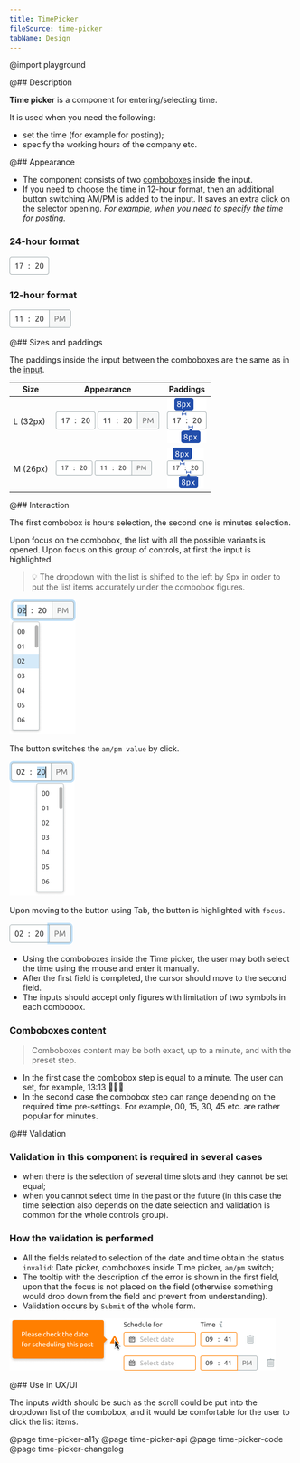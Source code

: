 ```yaml
---
title: TimePicker
fileSource: time-picker
tabName: Design
---
```


@import playground

@## Description

**Time picker** is a component for entering/selecting time.

It is used when you need the following:

- set the time (for example for posting);
- specify the working hours of the company etc.

@## Appearance

- The component consists of two [comboboxes](/components/auto-tips/#a70085) inside the input.
- If you need to choose the time in 12-hour format, then an additional button switching AM/PM is added to the input. It saves an extra click on the selector opening. _For example, when you need to specify the time for posting._

### 24-hour format

![24 hours format input](static/input-default-l.png)

### 12-hour format

![12 hours format input](static/input-l.png)

@## Sizes and paddings

The paddings inside the input between the comboboxes are the same as in the [input](/components/input/).

| Size     | Appearance                                                                          | Paddings                           |
| -------- | ----------------------------------------------------------------------------------- | ---------------------------------- |
| L (32px) | ![24 hours input](static/input-default-l.png) ![12 hours input](static/input-l.png) | ![paddings](static/paddings-l.png) |
| M (26px) | ![24 hours input](static/input-default-m.png) ![12 hours input](static/input-m.png) | ![paddings](static/paddings-m.png) |

@## Interaction

The first combobox is hours selection, the second one is minutes selection.

Upon focus on the combobox, the list with all the possible variants is opened. Upon focus on this group of controls, at first the input is highlighted.

> 💡 The dropdown with the list is shifted to the left by 9px in order to put the list items accurately under the combobox figures.

![12 hours format focus](static/focus-1.png)

The button switches the `am/pm value` by click.

![12 hours format focus](static/focus-2.png)

Upon moving to the button using Tab, the button is highlighted with `focus`.

![12 hours format focus](static/focus-3.png)

- Using the comboboxes inside the Time picker, the user may both select the time using the mouse and enter it manually.
- After the first field is completed, the cursor should move to the second field.
- The inputs should accept only figures with limitation of two symbols in each combobox.

### Comboboxes content

> Comboboxes content may be both exact, up to a minute, and with the preset step.

- In the first case the combobox step is equal to a minute. The user can set, for example, 13:13 🤷🏻‍♀️
- In the second case the combobox step can range depending on the required time pre-settings. For example, 00, 15, 30, 45 etc. are rather popular for minutes.

@## Validation

### Validation in this component is required in several cases

- when there is the selection of several time slots and they cannot be set equal;
- when you cannot select time in the past or the future (in this case the time selection also depends on the date selection and validation is common for the whole controls group).

### How the validation is performed

- All the fields related to selection of the date and time obtain the status `invalid`: Date picker, comboboxes inside Time picker, `am/pm` switch;
- The tooltip with the description of the error is shown in the first field, upon that the focus is not placed on the field (otherwise something would drop down from the field and prevent from understanding).
- Validation occurs by `Submit` of the whole form.

![validation](static/validation.png)

@## Use in UX/UI

The inputs width should be such as the scroll could be put into the dropdown list of the combobox, and it would be comfortable for the user to click the list items.

@page time-picker-a11y
@page time-picker-api
@page time-picker-code
@page time-picker-changelog
